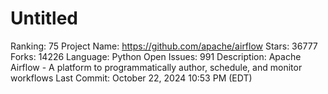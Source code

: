 # Untitled

Ranking: 75
Project Name: https://github.com/apache/airflow
Stars: 36777
Forks: 14226
Language: Python
Open Issues: 991
Description: Apache Airflow - A platform to programmatically author, schedule, and monitor workflows
Last Commit: October 22, 2024 10:53 PM (EDT)